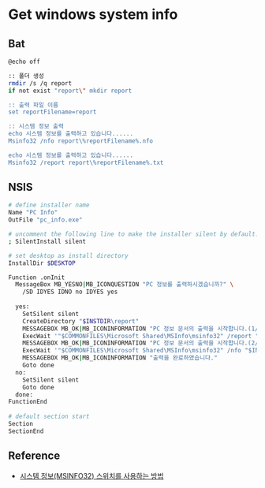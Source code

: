 # Get windows system info

## Bat

```bash
@echo off

:: 폴더 생성
rmdir /s /q report
if not exist "report\" mkdir report

:: 출력 파일 이름
set reportFilename=report

:: 시스템 정보 출력
echo 시스템 정보를 출력하고 있습니다......
Msinfo32 /nfo report\%reportFilename%.nfo

echo 시스템 정보를 출력하고 있습니다......
Msinfo32 /report report\%reportFilename%.txt
```

## NSIS

```bash
# define installer name
Name "PC Info"
OutFile "pc_info.exe"

# uncomment the following line to make the installer silent by default.
; SilentInstall silent

# set desktop as install directory
InstallDir $DESKTOP

Function .onInit
  MessageBox MB_YESNO|MB_ICONQUESTION "PC 정보를 출력하시겠습니까?" \
    /SD IDYES IDNO no IDYES yes
  
  yes:
    SetSilent silent
    CreateDirectory "$INSTDIR\report"
    MESSAGEBOX MB_OK|MB_ICONINFORMATION "PC 정보 문서의 출력을 시작합니다.(1/2)"
    ExecWait '"$COMMONFILES\Microsoft Shared\MSInfo\msinfo32" /report "$INSTDIR\report\report.txt"'
    MESSAGEBOX MB_OK|MB_ICONINFORMATION "PC 정보 문서의 출력을 시작합니다.(2/2)"
    ExecWait '"$COMMONFILES\Microsoft Shared\MSInfo\msinfo32" /nfo "$INSTDIR\report\report.nfo"'
    MESSAGEBOX MB_OK|MB_ICONINFORMATION "출력을 완료하였습니다."
    Goto done
  no:
    SetSilent silent
    Goto done
  done:
FunctionEnd
 
# default section start
Section
SectionEnd
```

## Reference

* [시스템 정보(MSINFO32) 스위치를 사용하는 방법](https://support.microsoft.com/ko-kr/help/300887/how-to-use-system-information-msinfo32-command-line-tool-switches)